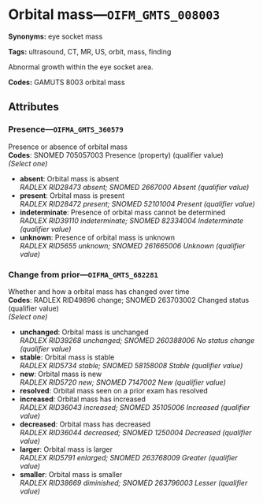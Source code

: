 # Orbital mass—`OIFM_GMTS_008003`

**Synonyms:** eye socket mass

**Tags:** ultrasound, CT, MR, US, orbit, mass, finding

Abnormal growth within the eye socket area.

**Codes:** GAMUTS 8003 orbital mass

## Attributes

### Presence—`OIFMA_GMTS_360579`

Presence or absence of orbital mass  
**Codes**: SNOMED 705057003 Presence (property) (qualifier value)  
*(Select one)*

- **absent**: Orbital mass is absent  
_RADLEX RID28473 absent; SNOMED 2667000 Absent (qualifier value)_
- **present**: Orbital mass is present  
_RADLEX RID28472 present; SNOMED 52101004 Present (qualifier value)_
- **indeterminate**: Presence of orbital mass cannot be determined  
_RADLEX RID39110 indeterminate; SNOMED 82334004 Indeterminate (qualifier value)_
- **unknown**: Presence of orbital mass is unknown  
_RADLEX RID5655 unknown; SNOMED 261665006 Unknown (qualifier value)_

### Change from prior—`OIFMA_GMTS_682281`

Whether and how a orbital mass has changed over time  
**Codes**: RADLEX RID49896 change; SNOMED 263703002 Changed status (qualifier value)  
*(Select one)*

- **unchanged**: Orbital mass is unchanged  
_RADLEX RID39268 unchanged; SNOMED 260388006 No status change (qualifier value)_
- **stable**: Orbital mass is stable  
_RADLEX RID5734 stable; SNOMED 58158008 Stable (qualifier value)_
- **new**: Orbital mass is new  
_RADLEX RID5720 new; SNOMED 7147002 New (qualifier value)_
- **resolved**: Orbital mass seen on a prior exam has resolved  
- **increased**: Orbital mass has increased  
_RADLEX RID36043 increased; SNOMED 35105006 Increased (qualifier value)_
- **decreased**: Orbital mass has decreased  
_RADLEX RID36044 decreased; SNOMED 1250004 Decreased (qualifier value)_
- **larger**: Orbital mass is larger  
_RADLEX RID5791 enlarged; SNOMED 263768009 Greater (qualifier value)_
- **smaller**: Orbital mass is smaller  
_RADLEX RID38669 diminished; SNOMED 263796003 Lesser (qualifier value)_